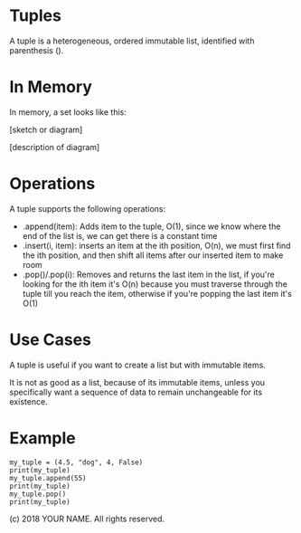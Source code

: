 # Tuples

A tuple is a heterogeneous, ordered immutable list, identified with parenthesis ().

# In Memory

In memory, a set looks like this:

\[sketch or diagram\]

\[description of diagram\]

# Operations

A tuple supports the following operations:

* .append(item): Adds item to the tuple, O(1), since we know where the end of the list is, we can get there is a constant time
* .insert(i, item): inserts an item at the ith position, O(n), we must first find the ith position, and then shift all items after our inserted item to make room
* .pop()/.pop(i): Removes and returns the last item in the list, if you're looking for the ith item it's O(n) because you must traverse through the tuple till you reach the item, otherwise if you're popping the last item it's O(1)

# Use Cases

A tuple is useful if you want to create a list but with immutable items.

It is not as good as a list, because of its immutable items, unless you specifically want a sequence of data to remain unchangeable for its existence.

# Example

```
my_tuple = (4.5, "dog", 4, False)
print(my_tuple)
my_tuple.append(55)
print(my_tuple)
my_tuple.pop()
print(my_tuple)
```

(c) 2018 YOUR NAME. All rights reserved.
